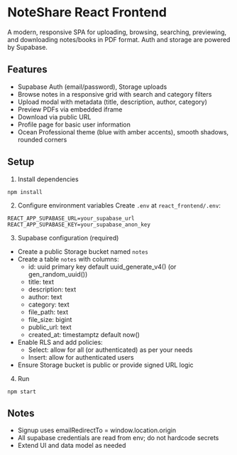 # NoteShare React Frontend

A modern, responsive SPA for uploading, browsing, searching, previewing, and downloading notes/books in PDF format. Auth and storage are powered by Supabase.

## Features
- Supabase Auth (email/password), Storage uploads
- Browse notes in a responsive grid with search and category filters
- Upload modal with metadata (title, description, author, category)
- Preview PDFs via embedded iframe
- Download via public URL
- Profile page for basic user information
- Ocean Professional theme (blue with amber accents), smooth shadows, rounded corners

## Setup
1) Install dependencies
```
npm install
```

2) Configure environment variables
Create `.env` at `react_frontend/.env`:
```
REACT_APP_SUPABASE_URL=your_supabase_url
REACT_APP_SUPABASE_KEY=your_supabase_anon_key
```

3) Supabase configuration (required)
- Create a public Storage bucket named `notes`
- Create a table `notes` with columns:
  - id: uuid primary key default uuid_generate_v4() (or gen_random_uuid())
  - title: text
  - description: text
  - author: text
  - category: text
  - file_path: text
  - file_size: bigint
  - public_url: text
  - created_at: timestamptz default now()
- Enable RLS and add policies:
  - Select: allow for all (or authenticated) as per your needs
  - Insert: allow for authenticated users
- Ensure Storage bucket is public or provide signed URL logic

4) Run
```
npm start
```

## Notes
- Signup uses emailRedirectTo = window.location.origin
- All supabase credentials are read from env; do not hardcode secrets
- Extend UI and data model as needed
